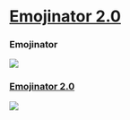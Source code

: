 




# [Emojinator 2.0](https://github.com/ashutoshtiwary/Emojinator/tree/master/Emojinator_V2) 
 
### Emojinator
<img src="https://github.com/ashutoshtiwary/master/emo.gif">


### [Emojinator 2.0](https://github.com/ashutoshtiwary/Emojinator/tree/master/Emojinator_V2)
<img src="https://github.com/ashutoshtiwary/BLOB/blob/master/emo_v2.gif">
